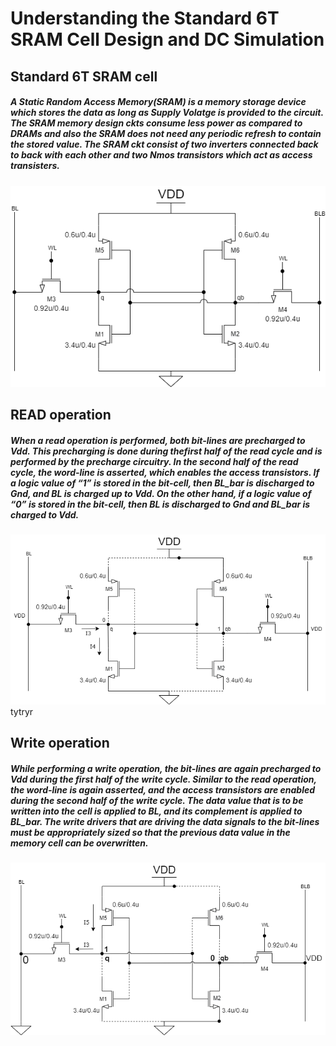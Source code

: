 # Understanding the Standard 6T SRAM Cell Design and DC Simulation
## Standard 6T SRAM cell
<p> <h5> A Static Random Access Memory(SRAM) is a memory storage device which stores the data as long as Supply Volatge is provided to the circuit. The SRAM memory design ckts consume less power as compared to DRAMs and also the SRAM does not need any periodic refresh to contain the stored value. The SRAM ckt consist of two inverters connected back to back with each other and two Nmos transistors which act as access transisters.</h5></p>

![6T_SRAM](https://github.com/Khadgaray/6T_SRAM/blob/main/6T_SRAM.png)
<h2> READ operation </h2>
<p> <h5> When a read operation is performed, both bit-lines are precharged to Vdd. This precharging is done during thefirst half of the read cycle and is performed by the precharge circuitry. In the second half of the read cycle, the word-line is asserted, which enables the access transistors. If a logic value of “1” is stored in the bit-cell, then BL_bar is discharged to Gnd, and BL is charged up to Vdd. On the other hand, if a logic value of “0” is stored in the bit-cell, then BL is discharged to Gnd and BL_bar is charged to Vdd.</h5></p>

![READ Ckt](https://github.com/Khadgaray/6T_SRAM/blob/main/READ.png) tytryr

<h2> Write operation </h2>
<p> <h5> While performing a write operation, the bit-lines are again precharged to Vdd during the first half of the write cycle. Similar to the read operation, the word-line is again asserted, and the access transistors are enabled during the second half of the write cycle. The data value that is to be written into the cell is applied to BL, and its complement is applied to BL_bar. The write drivers that are driving the data signals to the bit-lines must be appropriately sized so that the previous data value in the memory cell can be overwritten.</h5></p>

![Write Ckt](https://github.com/Khadgaray/6T_SRAM/blob/main/write.png)
